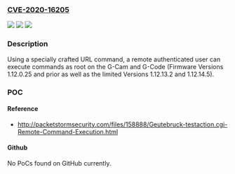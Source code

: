 ### [CVE-2020-16205](https://cve.mitre.org/cgi-bin/cvename.cgi?name=CVE-2020-16205)
![](https://img.shields.io/static/v1?label=Product&message=G-Cam%20and%20G-Code&color=blue)
![](https://img.shields.io/static/v1?label=Version&message=Firmware%20Versions%201.12.0.25%20and%20prior%20as%20well%20as%20the%20limited%20Versions%201.12.13.2%20and%201.12.14.5%20&color=brightgreen)
![](https://img.shields.io/static/v1?label=Vulnerability&message=IMPROPER%20NEUTRALIZATION%20OF%20SPECIAL%20ELEMENTS%20USED%20IN%20AN%20OS%20COMMAND%20('OS%20COMMAND%20INJECTION')%20CWE-78&color=brightgreen)

### Description

Using a specially crafted URL command, a remote authenticated user can execute commands as root on the G-Cam and G-Code (Firmware Versions 1.12.0.25 and prior as well as the limited Versions 1.12.13.2 and 1.12.14.5).

### POC

#### Reference
- http://packetstormsecurity.com/files/158888/Geutebruck-testaction.cgi-Remote-Command-Execution.html

#### Github
No PoCs found on GitHub currently.

